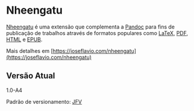 # Nheengatu

[Nheengatu] é uma extensão que complementa a [Pandoc] para fins de publicação de trabalhos através de formatos populares como [LaTeX], [PDF], [HTML] e [EPUB].

Mais detalhes em [https://joseflavio.com/nheengatu](https://joseflavio.com/nheengatu)

## Versão Atual

1.0-A4

Padrão de versionamento: [JFV](https://joseflavio.com/jfv)

[EPUB]: https://pt.wikipedia.org/wiki/EPUB
[HTML]: https://www.w3schools.com/html/html_intro.asp
[LaTeX]: https://pt.wikipedia.org/wiki/LaTeX
[Pandoc]: https://pandoc.org/MANUAL.html#pandocs-markdown
[PDF]: https://pt.wikipedia.org/wiki/Portable_Document_Format
[Nheengatu]: https://joseflavio.com/nheengatu/
